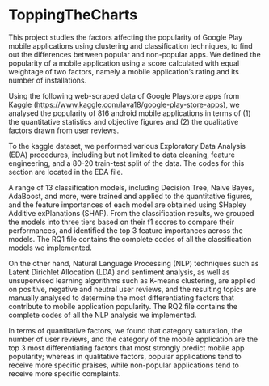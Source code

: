 # ToppingTheCharts

This project studies the factors affecting the popularity of Google Play mobile applications using clustering and classification techniques, to find out the differences between popular and non-popular apps. We defined the popularity of a mobile application using a score calculated with equal weightage of two factors, namely a mobile application’s rating and its number of installations.  

Using the following web-scraped data of Google Playstore apps from Kaggle (https://www.kaggle.com/lava18/google-play-store-apps), we analysed the popularity of 816 android mobile applications in terms of (1) the quantitative statistics and objective figures and (2) the qualitative factors drawn from user reviews. 

To the kaggle dataset, we performed various Exploratory Data Analysis (EDA) procedures, including but not limited to data cleaning, feature engineering, and a 80-20 train-test split of the data. The codes for this section are located in the EDA file. 

A range of 13 classification models, including Decision Tree, Naive Bayes, AdaBoost, and more, were trained and applied to the quantitative figures, and the feature importances of each model are obtained using SHapley Additive exPlanations (SHAP). From the classification results, we grouped the models into three tiers based on their f1 scores to compare their performances, and identified the top 3 feature importances across the models. The RQ1 file contains the complete codes of all the classification models we implemented. 

On the other hand, Natural Language Processing (NLP) techniques such as Latent Dirichlet Allocation (LDA) and sentiment analysis, as well as unsupervised learning algorithms such as K-means clustering, are applied on positive, negative and neutral user reviews, and the resulting topics are manually analysed to determine the most differentiating factors that contribute to mobile application popularity. The RQ2 file contains the complete codes of all the NLP analysis we implemented.

In terms of quantitative factors, we found that category saturation, the number of user reviews, and the category of the mobile application are the top 3 most differentiating factors that most strongly predict mobile app popularity; whereas in qualitative factors, popular applications tend to receive more specific praises, while non-popular applications tend to receive more specific complaints.
